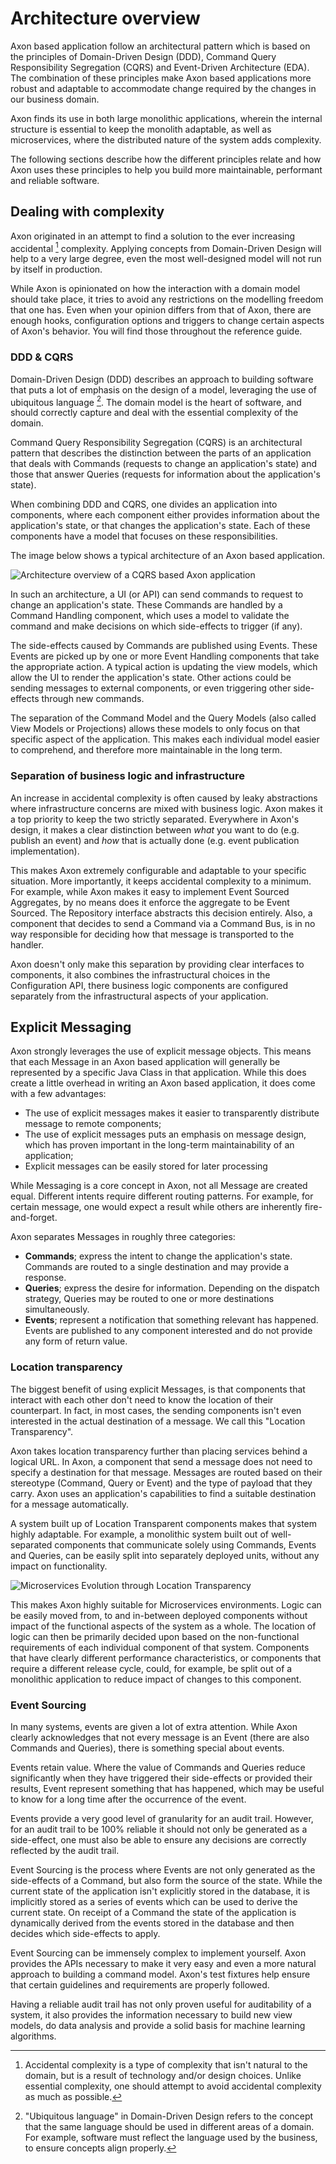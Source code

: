 # Architecture overview

Axon based application follow an architectural pattern which is based on the principles of Domain-Driven Design (DDD), 
Command Query Responsibility Segregation (CQRS) and Event-Driven Architecture (EDA). The combination of these principles
make Axon based applications more robust and adaptable to accommodate change required by the changes in our business domain. 

Axon finds its use in both large monolithic applications, wherein the internal structure is essential to keep the monolith
adaptable, as well as microservices, where the distributed nature of the system adds complexity.

The following sections describe how the different principles relate and how Axon uses these principles to help you build
more maintainable, performant and reliable software.

## Dealing with complexity

Axon originated in an attempt to find a solution to the ever increasing accidental [^1] complexity. Applying concepts
from Domain-Driven Design will help to a very large degree, even the most well-designed model will not run by itself in
production.

While Axon is opinionated on how the interaction with a domain model should take place, it tries to avoid any 
restrictions on the modelling freedom that one has. Even when your opinion differs from that of Axon, there are enough
hooks, configuration options and triggers to change certain aspects of Axon's behavior. You will find those throughout 
the reference guide.

### DDD & CQRS

Domain-Driven Design (DDD) describes an approach to building software that puts a lot of emphasis on the design of a
model, leveraging the use of ubiquitous language [^2]. The domain model is the heart of software, and should
correctly capture and deal with the essential complexity of the domain.

Command Query Responsibility Segregation (CQRS) is an architectural pattern that describes the distinction between the parts of
an application that deals with Commands (requests to change an application's state) and those that answer Queries 
(requests for information about the application's state).

When combining DDD and CQRS, one divides an application into components, where each component either provides information about the application's state,
or that changes the application's state. Each of these components have a model that focuses on these responsibilities.

The image below shows a typical architecture of an Axon based application.

![Architecture overview of a CQRS based Axon application](/.gitbook/assets/architecture-overview.png)

In such an architecture, a UI (or API) can send commands to request to change an application's state. These Commands are handled
by a Command Handling component, which uses a model to validate the command and make decisions on which side-effects
to trigger (if any). 

The side-effects caused by Commands are published using Events. These Events are picked up by one or more Event Handling 
components that take the appropriate action. A typical action is updating the view models, which allow the UI to render
the application's state. Other actions could be sending messages to external components, or even triggering other 
side-effects through new commands. 

The separation of the Command Model and the Query Models (also called View Models or Projections) allows these models
to only focus on that specific aspect of the application. This makes each individual model easier to comprehend, and
therefore more maintainable in the long term.

### Separation of business logic and infrastructure

An increase in accidental complexity is often caused by leaky abstractions where infrastructure concerns are mixed with 
business logic. Axon makes it a top priority to keep the two strictly separated. Everywhere in Axon's design, it makes
a clear distinction between _what_ you want to do (e.g. publish an event) and _how_ that is actually done (e.g. event 
publication implementation).

This makes Axon extremely configurable and adaptable to your specific situation. More importantly, it keeps
accidental complexity to a minimum. For example, while Axon makes it easy to implement Event Sourced Aggregates, by no
means does it enforce the aggregate to be Event Sourced. The Repository interface abstracts this decision entirely. Also,
a component that decides to send a Command via a Command Bus, is in no way responsible for deciding how that message
is transported to the handler.

Axon doesn't only make this separation by providing clear interfaces to components, it also combines the infrastructural
choices in the Configuration API, there business logic components are configured separately from the infrastructural
aspects of your application.

## Explicit Messaging

Axon strongly leverages the use of explicit message objects. This means that each Message in an Axon based application
will generally be represented by a specific Java Class in that application. While this does create a little overhead in
writing an Axon based application, it does come with a few advantages:

 * The use of explicit messages makes it easier to transparently distribute message to remote components;
 * The use of explicit messages puts an emphasis on message design, which has proven important in the long-term maintainability of an application;
 * Explicit messages can be easily stored for later processing

While Messaging is a core concept in Axon, not all Message are created equal. Different intents require different routing
patterns. For example, for certain message, one would expect a result while others are inherently fire-and-forget. 

Axon separates Messages in roughly three categories:
 * **Commands**; express the intent to change the application's state. Commands are routed to a single destination and may provide a response.
 * **Queries**; express the desire for information. Depending on the dispatch strategy, Queries may be routed to one or more destinations simultaneously.
 * **Events**; represent a notification that something relevant has happened. Events are published to any component interested and do not provide any form of return value.

### Location transparency

The biggest benefit of using explicit Messages, is that components that interact with each other don't need to know the
location of their counterpart. In fact, in most cases, the sending components isn't even interested in the actual 
destination of a message. We call this "Location Transparency".

Axon takes location transparency further than placing services behind a logical URL. In Axon, a component that send a
message does not need to specify a destination for that message. Messages are routed based on their stereotype (Command, Query 
or Event) and the type of payload that they carry. Axon uses an application's capabilities to find a suitable destination
for a message automatically. 

A system built up of Location Transparent components makes that system highly adaptable. For example, a monolithic system
built out of well-separated components that communicate solely using Commands, Events and Queries, can be easily split
into separately deployed units, without any impact on functionality. 

![Microservices Evolution through Location Transparency](/.gitbook/assets/location-transparency.png)

This makes Axon highly suitable for Microservices environments. Logic can be easily moved from, to and in-between deployed 
components without impact of the functional aspects of the system as a whole. The location of logic can then be primarily
decided upon based on the non-functional requirements of each individual component of that system. Components that have
clearly different performance characteristics, or components that require a different release cycle, could, for example,
be split out of a monolithic application to reduce impact of changes to this component.

### Event Sourcing

In many systems, events are given a lot of extra attention. While Axon clearly acknowledges that not every message is an
Event (there are also Commands and Queries), there is something special about events.

Events retain value. Where the value of Commands and Queries reduce significantly when they have triggered their 
side-effects or provided their results, Event represent something that has happened, which may be useful to know for a 
long time after the occurrence of the event.

Events provide a very good level of granularity for an audit trail. However, for an audit trail to be 100% reliable it should not only be generated as a side-effect, one must also be able to ensure any decisions are correctly reflected
by the audit trail.


Event Sourcing is the process where Events are not only generated as the side-effects of a Command, but also form the source
of the state. While the current state of the application isn't explicitly stored in the database, it is implicitly stored as a series of events which can be used to derive the current state. On receipt of a Command the state of the application is dynamically derived from the events stored in the database and then decides which side-effects to apply.  

Event Sourcing can be immensely complex to implement yourself. Axon provides the APIs necessary to make it very easy and
even a more natural approach to building a command model. Axon's test fixtures help ensure that certain guidelines and
requirements are properly followed.

Having a reliable audit trail has not only proven useful for auditability of a system, it also provides the information
necessary to build new view models, do data analysis and provide a solid basis for machine learning algorithms.

[^1]: Accidental complexity is a type of complexity that isn't natural to the domain, but is a result of technology and/or design choices. Unlike essential complexity, one should attempt to avoid accidental complexity as much as possible.

[^2]: "Ubiquitous language" in Domain-Driven Design refers to the concept that the same language should be used in different areas of a domain. For example, software must reflect the language used by the business, to ensure concepts align properly.
